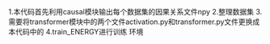 1.本代码首先利用causal模块输出每个数据集的因果关系文件npy
2.整理数据集
3.需要将transformer模块中的两个文件activation.py和transformer.py文件更换成本代码中的
4.train_ENERGY进行训练
环境

